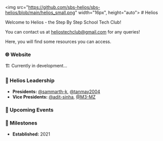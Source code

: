 <img src="https://github.com/sbs-helios/sbs-helios/blob/main/helios_small.png" width="16px", height="auto"> # Helios

Welcome to Helios - the Step By Step School Tech Club!

You can contact us at <a href="mailto:heliostechclub@gmail.com">heliostechclub@gmail.com</a> for any queries!

Here, you will find some resources you can access.

### 🌐 Website
🏗️ Currently in development...

### 👥 Helios Leadership
- **Presidents:** [@sammarth-k](https://github.com/sammarth-k), [@tanmay2004](https://github.com/tanmay2004)
- **Vice Presidents:** [@adit-sinha](https://github.com/adit-sinha), [@M3-MZ](https://github.com/M3-MZ)

### 📆 Upcoming Events

### 🎯 Milestones
- **Established:** 2021
